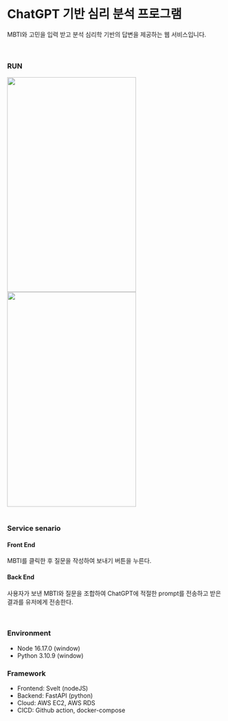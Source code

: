 # ChatGPT 기반 심리 분석 프로그램

MBTI와 고민을 입력 받고 분석 심리학 기반의 답변을 제공하는 웹 서비스입니다.

<br>

### RUN
<img src="https://github.com/leeys1218/chatap/assets/95534831/f34e9c39-a753-4082-b38a-b0f78ad17341" width="300" height="500"/>
<img src="https://github.com/leeys1218/chatap/assets/95534831/53a49ea1-0ff0-4869-b699-6281e2d92224" width="300" height="500"/>

<br>
<br>

### Service senario

#### Front End
MBTI를 클릭한 후 질문을 작성하여 보내기 버튼을 누른다.
#### Back End

사용자가 보낸 MBTI와 질문을 조합하여 ChatGPT에 적절한 prompt를 전송하고 받은 결과를 유저에게 전송한다.

<br>

### Environment
- Node 16.17.0 (window)
- Python 3.10.9 (window)

### Framework
- Frontend: Svelt (nodeJS)
- Backend: FastAPI (python)
- Cloud: AWS EC2, AWS RDS
- CICD: Github action, docker-compose




